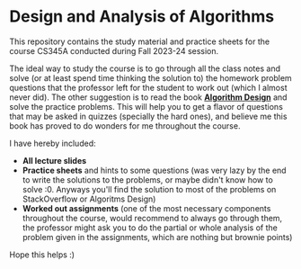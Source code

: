# Design and Analysis of Algorithms

This repository contains the study material and practice sheets for the course CS345A conducted during Fall 2023-24 session.


The ideal way to study the course is to go through all the class notes and solve (or at least spend time thinking the solution to) the homework problem questions that the professor left for the student to work out (which I almost never did). The other suggestion is to read the book [**Algorithm Design**](./lectures/Jon%20Kleinberg,%20Eva%20Tardos%20-%20Algorithm%20Design-PEARSON_Addison%20Wesley%20(2005).pdf) and solve the practice problems. This will help you to get a flavor of questions that may be asked in quizzes (specially the hard ones), and believe me this book has proved to do wonders for me throughout the course.

I have hereby included:
- **All lecture slides**
- **Practice sheets** and hints to some questions (was very lazy by the end to write the solutions to the problems, or maybe didn't know how to solve :0. Anyways you'll find the solution to most of the problems on StackOverflow or Algoritms Design)
- **Worked out assignments** (one of the most necessary components throughout the course, would recommend to always go through them, the professor might ask you to do the partial or whole analysis of the problem given in the assignments, which are nothing but brownie points)

Hope this helps :)